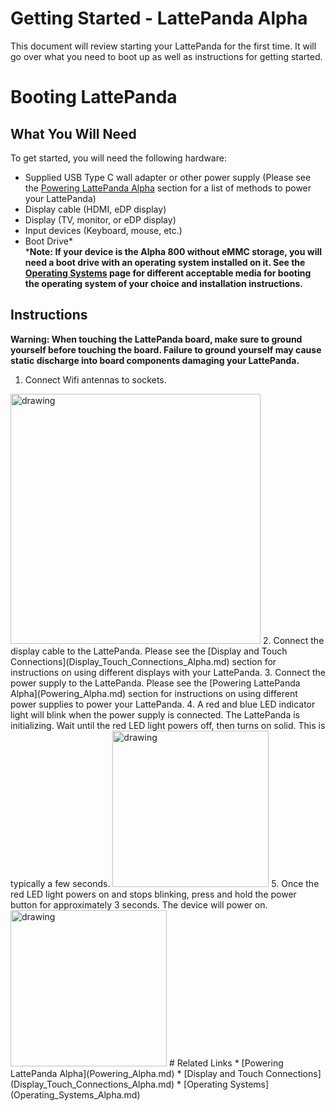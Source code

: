 # Getting Started - LattePanda Alpha

This document will review starting your LattePanda for the first time. It will go over what you need to boot up as well as instructions for getting started.

# Booting LattePanda

## What You Will Need
To get started, you will need the following hardware:
* Supplied USB Type C wall adapter or other power supply (Please see the [Powering LattePanda Alpha](Powering_Alpha.md) section for a list of methods to power your LattePanda)
* Display cable (HDMI, eDP display)
* Display (TV, monitor, or eDP display)
* Input devices (Keyboard, mouse, etc.)
* Boot Drive*\
***Note: If your device is the Alpha 800 without eMMC storage, you will need a boot drive with an operating system installed on it. See the [Operating Systems](Operating_Systems_Alpha.md) page for different acceptable media for booting the operating system of your choice and installation instructions.**

## Instructions

**Warning: When touching the LattePanda board, make sure to ground yourself before touching the board. Failure to ground yourself may cause static discharge into board components damaging your LattePanda.**

1. Connect Wifi antennas to sockets.
<img src="https://github.com/chrislattepanda/Docs/blob/master/assets/images/Connect_Wifi_Antenna_Alpha.gif" alt="drawing" width="400"/>
2. Connect the display cable to the LattePanda. Please see the [Display and Touch Connections](Display_Touch_Connections_Alpha.md) section for instructions on using different displays with your LattePanda.
3. Connect the power supply to the LattePanda. Please see the [Powering LattePanda Alpha](Powering_Alpha.md) section for instructions on using different power supplies to power your LattePanda.
4. A red and blue LED indicator light will blink when the power supply is connected. The LattePanda is initializing. Wait until the red LED light powers off, then turns on solid. This is typically a few seconds.
<img src="https://github.com/chrislattepanda/Docs/blob/master/assets/images/Power_On_LED_Alpha.gif" alt="drawing" width="250"/>
5. Once the red LED light powers on and stops blinking, press and hold the power button for approximately 3 seconds. The device will power on.
<img src="https://github.com/chrislattepanda/Docs/blob/master/assets/images/Power_On_Press_Button_Alpha.gif" alt="drawing" width="250"/>
# Related Links
* [Powering LattePanda Alpha](Powering_Alpha.md)
* [Display and Touch Connections](Display_Touch_Connections_Alpha.md)
* [Operating Systems](Operating_Systems_Alpha.md)
